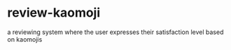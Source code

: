 # review-kaomoji
a reviewing system where the user expresses their satisfaction level based on kaomojis 
